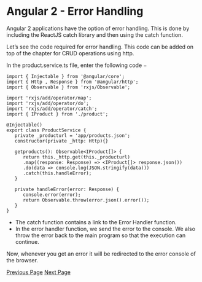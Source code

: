# Angular 2 - Error Handling
Angular 2 applications have the option of error handling. This is done by including the ReactJS catch library and then using the catch function.

Let’s see the code required for error handling. This code can be added on top of the chapter for CRUD operations using http.

In the product.service.ts file, enter the following code −

```
import { Injectable } from '@angular/core'; 
import { Http , Response } from '@angular/http'; 
import { Observable } from 'rxjs/Observable'; 

import 'rxjs/add/operator/map'; 
import 'rxjs/add/operator/do'; 
import 'rxjs/add/operator/catch'; 
import { IProduct } from './product';  

@Injectable() 
export class ProductService { 
   private _producturl = 'app/products.json'; 
   constructor(private _http: Http){}  

   getproducts(): Observable<IProduct[]> { 
      return this._http.get(this._producturl) 
      .map((response: Response) => <IProduct[]> response.json()) 
      .do(data => console.log(JSON.stringify(data))) 
      .catch(this.handleError); 
   }  
   
   private handleError(error: Response) { 
      console.error(error); 
      return Observable.throw(error.json().error()); 
   } 
}
```


   * The catch function contains a link to the Error Handler function.
   * In the error handler function, we send the error to the console. We also throw the error back to the main program so that the execution can continue.

Now, whenever you get an error it will be redirected to the error console of the browser.


[Previous Page](../angular2/angular2_crud_operations_using_http.md) [Next Page](../angular2/angular2_routing.md) 
